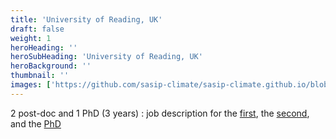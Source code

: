 ```yaml
---
title: 'University of Reading, UK'
draft: false
weight: 1
heroHeading: ''
heroSubHeading: 'University of Reading, UK'
heroBackground: ''
thumbnail: ''
images: ['https://github.com/sasip-climate/sasip-climate.github.io/blob/master/static/images/ice.jpg']
---
```


2 post-doc and 1 PhD (3 years) : job description for the [first](https://jobs.reading.ac.uk/displayjob.aspx?jobid=7714), the [second](https://jobs.reading.ac.uk//displayjob.aspx?jobid=7712), and the [PhD](https://www.jobs.ac.uk/job/CFO071/phd-studentship-data-assimilation-and-machine-learning-to-emulate-sea-ice-thermodynamics)
